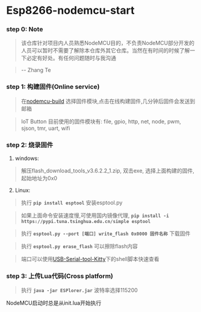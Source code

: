 # Esp8266-nodemcu-start
### step 0: Note
> 该仓库针对项目内人员熟悉NodeMCU目的，不负责NodeMCU部分开发的人员可以暂时不需要了解除本仓库外其它仓库。当然在有时间的时候了解一下必定有好处。有任何问题随时与我沟通 

> -- Zhang Te

### step 1: 构建固件(Online service)
> 在[nodemcu-build](https://nodemcu-build.com/) 选择固件模块,点击在线构建固件,几分钟后固件会发送到邮箱

> IoT Button 目前使用的固件模块有: file, gpio, http, net, node, pwm, sjson, tmr, uart, wifi

### step 2: 烧录固件
1. windows:
> 解压flash_download_tools_v3.6.2.2_1.zip, 双击exe, 选择上面构建的固件,起始地址为0x0

2. Linux:
> 执行 **```pip install esptool```** 安装esptool.py

> 如果上面命令安装速度慢,可使用国内镜像代理, **``` pip install -i https://pypi.tuna.tsinghua.edu.cn/simple esptool ```**

> 执行 **```esptool.py --port [端口] write_flash 0x0000 固件名称```** 下载固件

> 执行 **```esptool.py erase_flash```** 可以擦除flash内容

> 端口可以使用[USB-Serial-tool-Kitty](https://github.com/SenseAge/USB-Serial-tool-Kitty)下的shell脚本快速查看

### step 3: 上传Lua代码(Cross platform)
> 执行 **```java -jar ESPlorer.jar```** 波特率选择115200

NodeMCU启动时总是从init.lua开始执行
